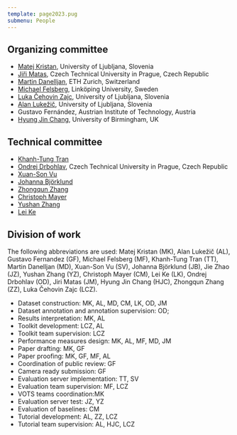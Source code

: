 ```yaml
---
template: page2023.pug
submenu: People
---
```



## Organizing committee

 * [Matej Kristan](http://www.vicos.si/People/Matejk), University of Ljubljana, Slovenia
 * [Jiři Matas](http://cmp.felk.cvut.cz/~matas/), Czech Technical University in Prague, Czech Republic
 * [Martin Danelljan](https://martin-danelljan.github.io/), ETH Zurich, Switzerland
 * [Michael Felsberg](http://users.isy.liu.se/cvl/mfe/), Linköping University, Sweden
 * [Luka Čehovin Zajc](http://www.vicos.si/People/Luka_Cehovin), University of Ljubljana, Slovenia
 * [Alan Lukežič](http://www.vicos.si/User:Alanl), University of Ljubljana, Slovenia
 * Gustavo Fernández, Austrian Institute of Technology, Austria
 * [Hyung Jin Chang](https://www.cs.bham.ac.uk/~changhj), University of Birmingham, UK

## Technical committee
 
 * [Khanh-Tung Tran](https://www.linkedin.com/in/khanh-tung-tran-83b3541ab/)
 * [Ondrej Drbohlav](https://cmp.felk.cvut.cz/~drbohlav/), Czech Technical University in Prague, Czech Republic
 * [Xuan-Son Vu](https://people.cs.umu.se/sonvx)
 * [Johanna Björklund](https://www.umu.se/en/staff/johanna-bjorklund/)
 * [Zhongqun Zhang](https://zhongqunzhang.github.io/)
 * [Christoph Mayer](https://2006pmach.github.io/)
 * [Yushan Zhang](https://liu.se/medarbetare/yuszh17)
 * [Lei Ke](https://www.kelei.site/)
   

## Division of work

The following abbreviations are used: Matej Kristan (MK), Alan Lukežič (AL), Gustavo Fernandez (GF), Michael Felsberg (MF), Khanh-Tung Tran (TT), Martin Danelljan (MD), Xuan-Son Vu (SV), Johanna Björklund (JB), Jie Zhao (JZ), Yushan Zhang (YZ), Christoph Mayer (CM), Lei Ke (LK), Ondrej Drbohlav (OD), Jiri Matas (JM), Hyung Jin Chang (HJC), Zhongqun Zhang (ZZ), Luka Čehovin Zajc (LCZ).

 * Dataset construction: MK, AL, MD, CM, LK, OD, JM
 * Dataset annotation and annotation supervision: OD; 
 * Results interpretation: MK, AL 
 * Toolkit development: LCZ, AL
 * Toolkit team supervision: LCZ
 * Performance measures design: MK, AL, MF, MD, JM
 * Paper drafting: MK, GF
 * Paper proofing: MK, GF, MF, AL
 * Coordination of public review: GF
 * Camera ready submission: GF
 * Evaluation server implementation: TT, SV
 * Evaluation team supervision: MF, LCZ
 * VOTS teams coordination:MK
 * Evaluation server test: JZ, YZ
 * Evaluation of baselines: CM
 * Tutorial development: AL, ZZ, LCZ
 * Tutorial team supervision: AL, HJC, LCZ